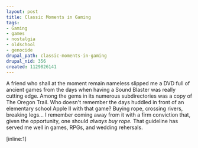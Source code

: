 ```yaml
--- 
layout: post
title: Classic Moments in Gaming
tags: 
- Gaming
- games
- nostalgia
- oldschool
- genocide
drupal_path: classic-moments-in-gaming
drupal_nid: 356
created: 1129826141
---
```

A friend who shall at the moment remain nameless slipped me a DVD full of ancient games from the days when having a Sound Blaster was really cutting edge. Among the gems in its numerous subdirectories was a copy of The Oregon Trail. Who doesn't remember the days huddled in front of an elementary school Apple II with that game? Buying rope, crossing rivers, breaking legs... I remember coming away from it with a firm conviction that, given the opportunity, one should <i>always buy rope.</i> That guideline has served me well in games, RPGs, and wedding rehersals.

[inline:1]
